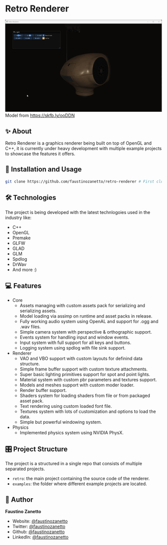 # Retro Renderer

![pbr](assets/example-projects/pbr-example.gif)
Model from <https://skfb.ly/ooDDN>

## ✨ About

Retro Renderer is a graphics renderer being built on top of OpenGL and C++, it is currently under heavy development with multiple example projects to showcase the features it offers.

## 🚀 Installation and Usage

```sh
git clone https://github.com/faustinozanetto/retro-renderer # First clone the repo in your folder of choice.
```

## 🛠️ Technologies

The project is being developed with the latest technlogoies used in the industry like:

- C++
- OpenGL
- Premake
- GLFW
- GLAD
- GLM
- Spdlog
- DrWav
- And more :)

## 💻 Features

- Core
  - Assets managing with custom assets pack for serializing and serializing assets.
  - Model loading via assimp on runtime and asset packs in release.
  - Fully working audio system using OpenAL and support for .ogg and .wav files.
  - Simple camera system with perspective & orthographic support.
  - Events system for handling input and window events.
  - Input system with full support for all keys and buttons.
  - Logging system using spdlog with file sink support.
- Renderer
  - VAO and VBO support with custom layouts for definind data structure.
  - Simple frame buffer support with custom texture attachments.
  - Super basic lighting primitives support for spot and point lights.
  - Material system with custom pbr parameters and textures support.
  - Models and meshes support with custom moder loader.
  - Render buffer support.
  - Shaders system for loading shaders from file or from packaged asset pack.
  - Text rendering using custom loaded font file.
  - Textures system with lots of customization and options to load the data.
  - Simple but powerful windowing system.
- Physics
  - Implemented physics system using NVIDIA PhysX.

## 🎛️ Project Structure

The project is a structured in a single repo that consists of multiple separated projects.

- `retro`: the main project containing the source code of the renderer.
- `examples`: the folder where different example projects are located.

## 👤 Author

**Faustino Zanetto**

- Website: [@faustinozanetto](https://faustinozanetto.vercel.app)
- Twitter: [@faustinozanetto](https://twitter.com/faustinozanetto)
- Github: [@faustinozanetto](https://github.com/faustinozanetto)
- LinkedIn: [@faustinozanetto](https://linkedin.com/in/faustino-zanetto-4294a3213)